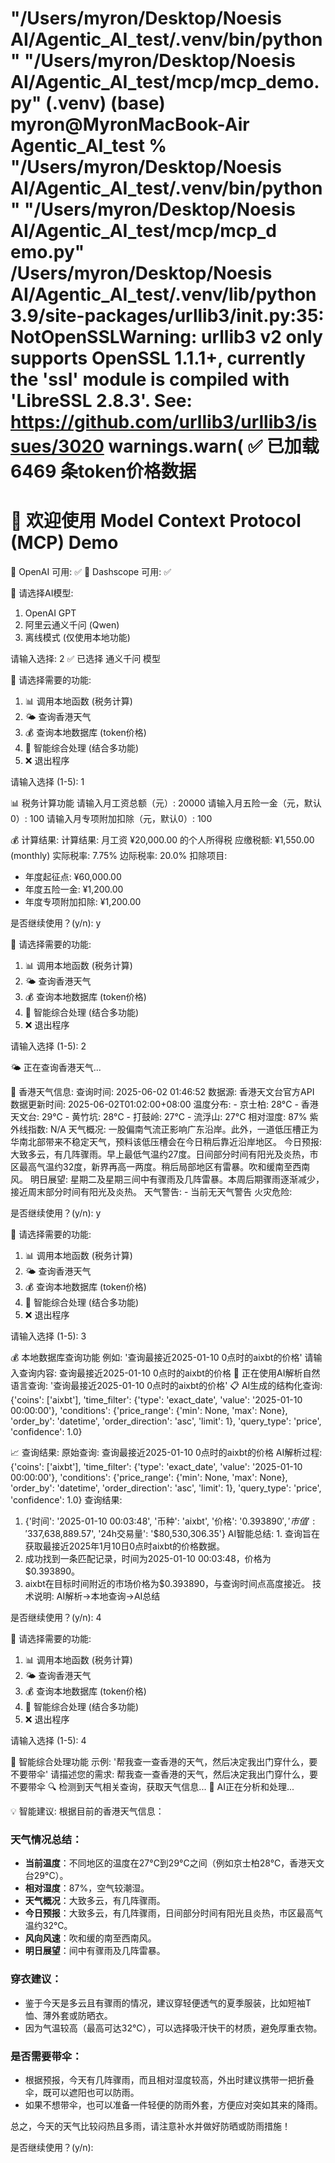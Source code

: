 "/Users/myron/Desktop/Noesis AI/Agentic_AI_test/.venv/bin/python" "/Users/myron/Desktop/Noesis AI/Agentic_AI_test/mcp/mcp_demo.py"
(.venv) (base) myron@MyronMacBook-Air Agentic_AI_test % "/Users/myron/Desktop/Noesis AI/Agentic_AI_test/.venv/bin/python" "/Users/myron/Desktop/Noesis AI/Agentic_AI_test/mcp/mcp_d
emo.py"
/Users/myron/Desktop/Noesis AI/Agentic_AI_test/.venv/lib/python3.9/site-packages/urllib3/__init__.py:35: NotOpenSSLWarning: urllib3 v2 only supports OpenSSL 1.1.1+, currently the 'ssl' module is compiled with 'LibreSSL 2.8.3'. See: https://github.com/urllib3/urllib3/issues/3020
  warnings.warn(
✅ 已加载 6469 条token价格数据
============================================================
🚀 欢迎使用 Model Context Protocol (MCP) Demo
============================================================
🔧 OpenAI 可用: ✅
🔧 Dashscope 可用: ✅

🤖 请选择AI模型:
1. OpenAI GPT
2. 阿里云通义千问 (Qwen)
3. 离线模式 (仅使用本地功能)

请输入选择: 2
✅ 已选择 通义千问 模型

🔧 请选择需要的功能:
1. 📊 调用本地函数 (税务计算)
2. 🌤️  查询香港天气
3. 💰 查询本地数据库 (token价格)
4. 🤖 智能综合处理 (结合多功能)
5. ❌ 退出程序

请输入选择 (1-5): 1

📊 税务计算功能
请输入月工资总额（元）: 20000
请输入月五险一金（元，默认0）: 100
请输入月专项附加扣除（元，默认0）: 100 

💰 计算结果:
  计算结果: 月工资 ¥20,000.00 的个人所得税
  应缴税额: ¥1,550.00 (monthly)
  实际税率: 7.75%
  边际税率: 20.0%
扣除项目:
  - 年度起征点: ¥60,000.00
  - 年度五险一金: ¥1,200.00
  - 年度专项附加扣除: ¥1,200.00

是否继续使用？(y/n): y

🔧 请选择需要的功能:
1. 📊 调用本地函数 (税务计算)
2. 🌤️  查询香港天气
3. 💰 查询本地数据库 (token价格)
4. 🤖 智能综合处理 (结合多功能)
5. ❌ 退出程序

请输入选择 (1-5): 2

🌤️ 正在查询香港天气...

🌈 香港天气信息:
  查询时间: 2025-06-02 01:46:52
  数据源: 香港天文台官方API
  数据更新时间: 2025-06-02T01:02:00+08:00
  温度分布:
    - 京士柏: 28°C
    - 香港天文台: 29°C
    - 黄竹坑: 28°C
    - 打鼓岭: 27°C
    - 流浮山: 27°C
  相对湿度: 87%
  紫外线指数: N/A
  天气概况: 一股偏南气流正影响广东沿岸。此外，一道低压槽正为华南北部带来不稳定天气，预料该低压槽会在今日稍后靠近沿岸地区。
  今日预报: 大致多云，有几阵骤雨。早上最低气温约27度。日间部分时间有阳光及炎热，市区最高气温约32度，新界再高一两度。稍后局部地区有雷暴。吹和缓南至西南风。
  明日展望: 星期二及星期三间中有骤雨及几阵雷暴。本周后期骤雨逐渐减少，接近周末部分时间有阳光及炎热。
  天气警告:
    - 当前无天气警告
  火灾危险: 

是否继续使用？(y/n): y

🔧 请选择需要的功能:
1. 📊 调用本地函数 (税务计算)
2. 🌤️  查询香港天气
3. 💰 查询本地数据库 (token价格)
4. 🤖 智能综合处理 (结合多功能)
5. ❌ 退出程序

请输入选择 (1-5): 3

💰 本地数据库查询功能
例如: '查询最接近2025-01-10 0点时的aixbt的价格'
请输入查询内容: 查询最接近2025-01-10 0点时的aixbt的价格
🤖 正在使用AI解析自然语言查询: '查询最接近2025-01-10 0点时的aixbt的价格'
📋 AI生成的结构化查询: {'coins': ['aixbt'], 'time_filter': {'type': 'exact_date', 'value': '2025-01-10 00:00:00'}, 'conditions': {'price_range': {'min': None, 'max': None}, 'order_by': 'datetime', 'order_direction': 'asc', 'limit': 1}, 'query_type': 'price', 'confidence': 1.0}

📈 查询结果:
  原始查询: 查询最接近2025-01-10 0点时的aixbt的价格
  AI解析过程: {'coins': ['aixbt'], 'time_filter': {'type': 'exact_date', 'value': '2025-01-10 00:00:00'}, 'conditions': {'price_range': {'min': None, 'max': None}, 'order_by': 'datetime', 'order_direction': 'asc', 'limit': 1}, 'query_type': 'price', 'confidence': 1.0}
查询结果:
  1. {'时间': '2025-01-10 00:03:48', '币种': 'aixbt', '价格': '$0.393890', '市值': '$337,638,889.57', '24h交易量': '$80,530,306.35'}
  AI智能总结: 1. 查询旨在获取最接近2025年1月10日0点时aixbt的价格数据。  
2. 成功找到一条匹配记录，时间为2025-01-10 00:03:48，价格为$0.393890。  
3. aixbt在目标时间附近的市场价格为$0.393890，与查询时间点高度接近。
  技术说明: AI解析→本地查询→AI总结

是否继续使用？(y/n): 4

🔧 请选择需要的功能:
1. 📊 调用本地函数 (税务计算)
2. 🌤️  查询香港天气
3. 💰 查询本地数据库 (token价格)
4. 🤖 智能综合处理 (结合多功能)
5. ❌ 退出程序

请输入选择 (1-5): 4

🤖 智能综合处理功能
示例: '帮我查一查香港的天气，然后决定我出门穿什么，要不要带伞'
请描述您的需求: 帮我查一查香港的天气，然后决定我出门穿什么，要不要带伞
🔍 检测到天气相关查询，获取天气信息...
🤖 AI正在分析和处理...

💡 智能建议:
根据目前的香港天气信息：

### 天气情况总结：
- **当前温度**：不同地区的温度在27°C到29°C之间（例如京士柏28°C，香港天文台29°C）。
- **相对湿度**：87%，空气较潮湿。
- **天气概况**：大致多云，有几阵骤雨。
- **今日预报**：大致多云，有几阵骤雨，日间部分时间有阳光且炎热，市区最高气温约32°C。
- **风向风速**：吹和缓的南至西南风。
- **明日展望**：间中有骤雨及几阵雷暴。

### 穿衣建议：
- 鉴于今天是多云且有骤雨的情况，建议穿轻便透气的夏季服装，比如短袖T恤、薄外套或防晒衣。
- 因为气温较高（最高可达32°C），可以选择吸汗快干的材质，避免厚重衣物。

### 是否需要带伞：
- 根据预报，今天有几阵骤雨，而且相对湿度较高，外出时建议携带一把折叠伞，既可以遮阳也可以防雨。
- 如果不想带伞，也可以准备一件轻便的防雨外套，方便应对突如其来的降雨。

总之，今天的天气比较闷热且多雨，请注意补水并做好防晒或防雨措施！

是否继续使用？(y/n): 
